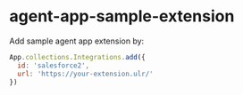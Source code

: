 # agent-app-sample-extension

Add sample agent app extension by:

```js
App.collections.Integrations.add({
  id: 'salesforce2',
  url: 'https://your-extension.ulr/'
})
```
